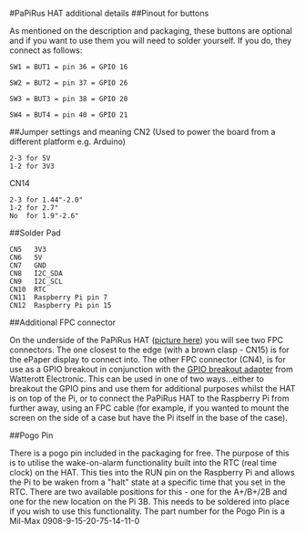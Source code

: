 #PaPiRus HAT additional details
##Pinout for buttons 

As mentioned on the description and packaging, these buttons are optional and if you want to use them you will need to solder yourself. If you do, they connect as follows:

```
SW1 = BUT1 = pin 36 = GPIO 16

SW2 = BUT2 = pin 37 = GPIO 26

SW3 = BUT3 = pin 38 = GPIO 20

SW4 = BUT4 = pin 40 = GPIO 21
```

##Jumper settings and meaning
CN2 (Used to power the board from a different platform e.g. Arduino)
```
2-3 for 5V
1-2 for 3V3
```
CN14
```
2-3 for 1.44"-2.0"
1-2 for 2.7"
No  for 1.9"-2.6"
```

##Solder Pad
```
CN5   3V3
CN6   5V
CN7   GND
CN8   I2C_SDA
CN9   I2C_SCL
CN10  RTC
CN11  Raspberry Pi pin 7
CN12  Raspberry Pi pin 15
```
##Additional FPC connector

On the underside of the PaPiRus HAT ([picture here](https://www.pi-supply.com/wp-content/uploads/2015/06/PaPiRus-HAT-10-1000.png)) you will see two FPC connectors. The one closest to the edge (with a brown clasp - CN15) is for the ePaper display to connect into. The other FPC connector (CN4), is for use as a GPIO breakout in conjunction with the [GPIO breakout adapter](https://www.pi-supply.com/product/gpio-adapter-for-rpi-display-b-with-choice-of-header/) from Watterott Electronic. This can be used in one of two ways...either to breakout the GPIO pins and use them for additional purposes whilst the HAT is on top of the Pi, or to connect the PaPiRus HAT to the Raspberry Pi from further away, using an FPC cable (for example, if you wanted to mount the screen on the side of a case but have the Pi itself in the base of the case).

##Pogo Pin

There is a pogo pin included in the packaging for free. The purpose of this is to utilise the wake-on-alarm functionality built into the RTC (real time clock) on the HAT. This ties into the RUN pin on the Raspberry Pi and allows the Pi to be waken from a "halt" state at a specific time that you set in the RTC. There are two available positions for this - one for the A+/B+/2B and one for the new location on the Pi 3B. This needs to be soldered into place if you wish to use this functionality. The part number for the Pogo Pin is a Mil-Max 0908-9-15-20-75-14-11-0
